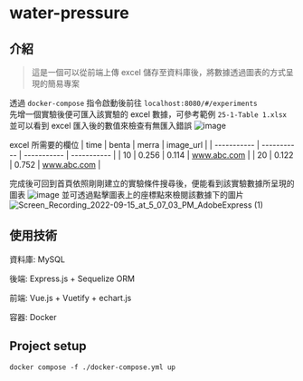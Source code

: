 # water-pressure

## 介紹

>這是一個可以從前端上傳 excel 儲存至資料庫後，將數據透過圖表的方式呈現的簡易專案

透過 `docker-compose` 指令啟動後前往 `localhost:8080/#/experiments`  
先增一個實驗後便可匯入該實驗的 excel 數據，可參考範例 `25-1-Table 1.xlsx`  
並可以看到 excel 匯入後的數值來檢查有無匯入錯誤
![image](https://user-images.githubusercontent.com/61230075/190362725-0fed7209-e5ee-4393-951a-3ac71b2abe64.png)

excel 所需要的欄位
| time        | benta       | merra       | image_url   |
| ----------- | ----------- | ----------- | ----------- |
| 10          | 0.256       | 0.114       | www.abc.com |
| 20          | 0.122       | 0.752       | www.abc.com |

完成後可回到首頁依照剛剛建立的實驗條件搜尋後，便能看到該實驗數據所呈現的圖表
![image](https://user-images.githubusercontent.com/61230075/190210949-71b07a06-c04a-485e-8565-6a1507e34a4c.png)
並可透過點擊圖表上的座標點來檢閱該數據下的圖片  
![Screen_Recording_2022-09-15_at_5_07_03_PM_AdobeExpress (1)](https://user-images.githubusercontent.com/61230075/190365068-9069958f-c2e8-404d-a4af-c8e08d0fd8b2.gif)


## 使用技術

資料庫: MySQL

後端: Express.js + Sequelize ORM

前端: Vue.js + Vuetify + echart.js

容器: Docker


## Project setup
```
docker compose -f ./docker-compose.yml up
```
